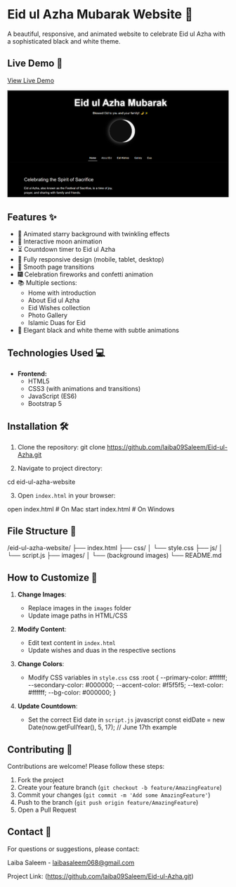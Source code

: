 # Eid ul Azha Mubarak Website 🌙

A beautiful, responsive, and animated website to celebrate Eid ul Azha with a sophisticated black and white theme.

## Live Demo 🔗

[View Live Demo](https://laiba09saleem.github.io/Eid-ul-Azha/)

![Eid ul Azha Website Preview](Eid-Mubarak.png)

## Features ✨

- 🌌 Animated starry background with twinkling effects
- 🌙 Interactive moon animation
- ⏳ Countdown timer to Eid ul Azha
- 📱 Fully responsive design (mobile, tablet, desktop)
- 💫 Smooth page transitions
- 🎆 Celebration fireworks and confetti animation
- 📚 Multiple sections:
  - Home with introduction
  - About Eid ul Azha
  - Eid Wishes collection
  - Photo Gallery
  - Islamic Duas for Eid
- 🎨 Elegant black and white theme with subtle animations

## Technologies Used 💻

- **Frontend:**
  - HTML5
  - CSS3 (with animations and transitions)
  - JavaScript (ES6)
  - Bootstrap 5

## Installation 🛠️

1. Clone the repository:
git clone https://github.com/laiba09Saleem/Eid-ul-Azha.git


2. Navigate to project directory:

cd eid-ul-azha-website


3. Open `index.html` in your browser:

open index.html  # On Mac
start index.html # On Windows


## File Structure 📂

/eid-ul-azha-website/
├── index.html
├── css/
│   └── style.css
├── js/
│   └── script.js
├── images/
│   └── (background images)
└── README.md

## How to Customize 🎨

1. **Change Images**:
   - Replace images in the `images` folder
   - Update image paths in HTML/CSS

2. **Modify Content**:
   - Edit text content in `index.html`
   - Update wishes and duas in the respective sections

3. **Change Colors**:
   - Modify CSS variables in `style.css`
css
   :root {
       --primary-color: #ffffff;
       --secondary-color: #000000;
       --accent-color: #f5f5f5;
       --text-color: #ffffff;
       --bg-color: #000000;
   }


4. **Update Countdown**:
   - Set the correct Eid date in `script.js`
javascript
   const eidDate = new Date(now.getFullYear(), 5, 17); // June 17th example


## Contributing 🤝

Contributions are welcome! Please follow these steps:

1. Fork the project
2. Create your feature branch (`git checkout -b feature/AmazingFeature`)
3. Commit your changes (`git commit -m 'Add some AmazingFeature'`)
4. Push to the branch (`git push origin feature/AmazingFeature`)
5. Open a Pull Request


## Contact 📧

For questions or suggestions, please contact:

Laiba Saleem - laibasaleem068@gmail.com

Project Link: (https://github.com/laiba09Saleem/Eid-ul-Azha.git)
